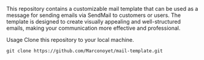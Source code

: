 This repository contains a customizable mail template that can be used as a message for sending emails via SendMail to customers or users. The template is designed to create visually appealing and well-structured emails, making your communication more effective and professional.

Usage
Clone this repository to your local machine.

`git clone https://github.com/Marconoyet/mail-template.git`
